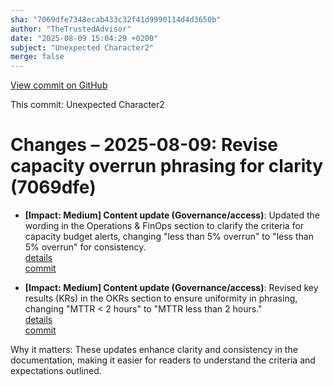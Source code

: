 ```yaml
---
sha: "7069dfe7348ecab433c32f41d9990114d4d3650b"
author: "TheTrustedAdvisor"
date: "2025-08-09 15:04:29 +0200"
subject: "Unexpected Character2"
merge: false
---
```


[View commit on GitHub](https://github.com/TheTrustedAdvisor/FabricAdoptionFramework/commit/7069dfe7348ecab433c32f41d9990114d4d3650b)

This commit: Unexpected Character2

# Changes – 2025-08-09: Revise capacity overrun phrasing for clarity (7069dfe)

- **[Impact: Medium] Content update (Governance/access)**: Updated the wording in the Operations & FinOps section to clarify the criteria for capacity budget alerts, changing "less than 5% overrun" to "less than 5% overrun" for consistency.  
   [details](/docs/about/changes/2025-08-09-assess-your-fabric-adoption-strategy)  
   [commit](https://github.com/TheTrustedAdvisor/FabricAdoptionFramework/commit/7069dfe7348ecab433c32f41d9990114d4d3650b)

- **[Impact: Medium] Content update (Governance/access)**: Revised key results (KRs) in the OKRs section to ensure uniformity in phrasing, changing "MTTR &lt; 2 hours" to "MTTR less than 2 hours."  
   [details](/docs/about/changes/2025-08-09-assess-your-fabric-adoption-strategy)  
   [commit](https://github.com/TheTrustedAdvisor/FabricAdoptionFramework/commit/7069dfe7348ecab433c32f41d9990114d4d3650b)

Why it matters: These updates enhance clarity and consistency in the documentation, making it easier for readers to understand the criteria and expectations outlined.
